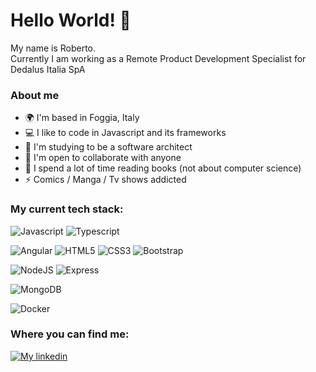 # Hello World! 👋

My name is Roberto.<br>Currently I am working as a Remote Product Development Specialist for Dedalus Italia SpA

### About me

* 🌍 I'm based in Foggia, Italy
* 💻 I like to code in Javascript and its frameworks
* 🧠 I'm studying to be a software architect
* 🤝 I'm open to collaborate with anyone
* 📖 I spend a lot of time reading books (not about computer science)
* ⚡ Comics / Manga / Tv shows addicted

### My current tech stack:

![Javascript](https://img.shields.io/badge/javascript-%23F7DF1E?logo=javascript&logoColor=black)
![Typescript](https://img.shields.io/badge/typescript-%233178C6?logo=typescript&logoColor=white)

![Angular](https://img.shields.io/badge/angular-%23DD0031?logo=angular)
![HTML5](https://img.shields.io/badge/html5-%23E34F26?logo=html5&logoColor=white)
![CSS3](https://img.shields.io/badge/css3-%231572B6?logo=css3&logoColor=white)
![Bootstrap](https://img.shields.io/badge/bootstrap-%237952B3?logo=bootstrap&logoColor=white)

![NodeJS](https://img.shields.io/badge/node.js-%23339933?logo=node.js&logoColor=white)
![Express](https://img.shields.io/badge/express-%23000000?logo=express&logoColor=white)

![MongoDB](https://img.shields.io/badge/mongodb-%2347A248?logo=mongodb&logoColor=white)

![Docker](https://img.shields.io/badge/docker-%232496ED?logo=docker&logoColor=white)

### Where you can find me:

[![My linkedin](https://img.shields.io/badge/linkedin-%230A66C2?logo=linkedin)](https://www.linkedin.com/in/roberto-stanziale/)
